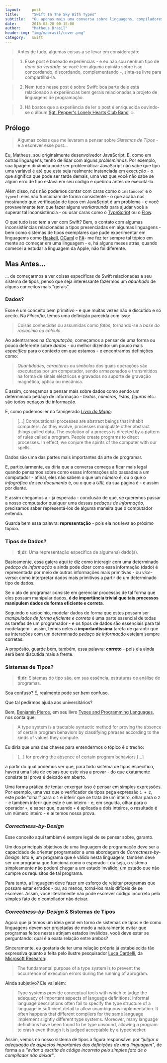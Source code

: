 ```yaml
---
layout:     post
title:      "Swift In The Sky With Types"
subtitle:   "Ou apenas mais uma conversa sobre linguagens, compiladores, tipos e... Swift!"
date:       2016-03-28 00:15:00
author:     "Matheus Brasil"
header-img: "img/mabrasil/cover.png"
category:   swift
---
```


> Antes de tudo, algumas coisas a se levar em consideração:

> 1. Esse post é baseado experiências - e eu não sou nenhum tipo de *dono da
verdade*: se você tem alguma opinião sobre isso - concordando, discordando,
complementando -, sinta-se livre para compartilhá-la.

> 2. Nem tudo nesse post é sobre Swift: boa parte dele está relacionado a
experiências bem gerais relacionadas a projeto de linguagens de programação.

> 3. Há boatos que a experiência de ler o post é enriquecida ouvindo-se o álbum
[Sgt. Pepper's Lonely Hearts Club Band](https://play.spotify.com/album/6QaVfG1pHYl1z15ZxkvVDW) ☺️.

## Prólogo

> Algumas coisas que me levaram a pensar sobre *Sistemas de Tipos* - e a escrever
esse post...

Eu, Matheus, sou originalmente desenvolvedor JavaScript. E, como em outras
linguagens, tenho de lidar com alguns *probleminhas*. Por exemplo, sua tipagem
dinâmica pode ser problemática: JavaScript não sabe que tipo uma variável é até
que esta seja realmente instanciada em execução - o que significa que pode ser
tarde demais, uma vez que você não sabe se algum erro de tipo estava em seu
código e quebrou antes de executá-lo.

Além disso, nós não podemos contar com caras como o `instanceof` e o` typeof`:
eles não funcionam de forma consistente - o que acaba nos mostrando que
verificação de tipos em JavaScript é um problema - e você provavelmente tem que
fazer alguns *workarounds* para ajudar você a superar tal inconsistência - ou
usar caras como o [TypeScript](http://www.typescriptlang.org/) ou o
[Flow](http://flowtype.org/).

O que tudo isso tem a ver com Swift? Bem, o contato com algumas inconsistências
relacionadas a tipos presenciadas em algumas linguagens - bem como sistemas de
tipos exemplares que pude experimentar em linguagems como
[Haskell](https://www.haskell.org/), [OCaml](https://ocaml.org/) e
[F#](http://fsharp.org/)- me fez ter sempre tal tópico em mente ao começar em
uma linguagem - e, há alguns meses atrás, quando comecei a estudar a linguagem
da Apple, não foi diferente.

## Mas Antes...

... de começarmos a ver coisas específicas de Swift relacionadas a seu
sistema de tipos, penso que seja interessante fazermos um *apanhado* de
alguns conceitos mais "gerais".

### Dados?

Esse é um conceito bem primitivo - e que muitas vezes não é discutido e só
aceito. Na *Filosofia*, temos uma definição parecida com isso:

> Coisas conhecidas ou assumidas como *fatos*, tornando-se a *base do raciocínio
ou cálculo*.

Ao adentrarmos na *Computação*, começamos a pensar de uma forma ou pouco
deferente sobre *dados* - ou melhor dizendo: um pouco mais *específica* para o
contexto em que estamos - e encontramos definições como:

> *Quantidades*, *caracteres* ou *símbolos* dos quais operações são executadas
por um computador, sendo armazenados e transmitidos na forma de sinais
eléctricos e gravados no suporte de gravação magnética, óptica ou mecânica.

E assim, começamos a pensar mais sobre dados como sendo um determinado pedaço de
informação - *textos*, *números*, *listas*, *figuras* etc.: são todos pedaços de
informação.

E, como podemos ler no famigerado
[*Livro do Mago*](https://mitpress.mit.edu/sicp/full-text/book/book.html):

> [...] Computational processes are abstract beings that inhabit computers. As
they evolve, processes manipulate other abstract things called data. The
evolution of a process is directed by a pattern of rules called a program.
People create programs to direct processes. In effect, we conjure the spirits
of the computer with our spells.

Dados são uma das partes mais importantes da arte de programar.

E, particularmente, eu diria que a conversa começa a ficar mais legal quando
pensamos sobre como essas informações são passadas a um computador - afinal,
eles não sabem o que um *número* é, ou o que o *infográfico de seu documento*
é, ou o que a *URL* da sua página é - e assim por diante.

E assim chegamos a - já esperada - conclusão de que, se queremos passar a nosso
computador qualquer uma dessas *pedaços de informação*, precisamos saber
representá-los de alguma maneira que o computador entenda.

Guarda bem essa palavra: **representação** - pois ela nos leva ao próximo
tópico.

### Tipos de Dados?

> **tl;dr**: Uma representação específica de algum(ns) dado(s).

Basicamente, essa galera aqui te diz como interagir com uma determinado
*pedaço de informação* e ainda pode dizer como essa informação (dado) é
representada por meio de outras informações mais primitivas - ou *vice-versa*:
como interpretar dados mais primitivos a partir de um determinado tipo de dados.

Se o ato de programar consiste em gerenciar processos de tal forma que eles
possam manipular dados, **é de importância trivial que tais processos manipulem
dados de forma eficiente e correta**.

Seguindo o raciocínio, modelar dados de forma que estes possam ser *manipulados
de forma eficiente e correta* é uma parte essencial de todas as tarefas de um
programador - e os tipos de dados são essenciais para tal modelagem - assim,
temos neles a **importantíssima** tarefa de garantir que as interações
com um determinado *pedaço de informação* estejam sempre corretas.

A propósito, guarde bem, também, essa palavra: **correto** - pois ela ainda será bem
discutida mais a frente.

### Sistemas de Tipos?

> **tl;dr**: Sistemas do tipo são, em sua essência, estruturas de análise de
programas.

Soa confuso? É, realmente pode ser *bem* confuso.

Que tal pedirmos ajuda aos universitários?

Bem, [Benjamin Pierce](http://www.cis.upenn.edu/~bcpierce/), em seu livro
[Types and Programming Languages](https://www.cis.upenn.edu/~bcpierce/tapl/),
nos conta que:

> A type system is a tractable syntactic method for proving the absence of
certain program behaviors by classifying phrases according to the kinds of
values they compute.

Eu diria que uma das chaves para entendermos o tópico é o trecho:

> [...] for proving the absence of certain program behaviors [...]

a partir do qual podemos ver que, para todo sistema de tipos específico,
haverá uma lista de coisas que este visa a provar - do que exatamente consiste
tal prova é deixado em aberto.

Uma forma prática de tentar enxergar isso é pensar em simples expressões. Por
exemplo, uma vez que o verificador de tipos pega expressão `1 + 2`, este pode
"olhar" para o `1` e inferir que se trata de um inteiro, olhar para o `2` - e
também inferir que este é um inteiro - e, em seguida, olhar para o operador
`+`, e saber que, quando `+` é aplicada a dois inteiros, o resultado é um
número inteiro - e aí temos nossa prova.

### *Correctness-by-Design*

Esse conceito aqui também é sempre legal de se pensar sobre, garanto.

Um dos principais objetivos de uma linguagem de programação deve ser a
capacidade de orientar programador a uma abordagem de *Correctness-by-Design*.
Isto é, um programa que é válido nesta linguagem, também deve ser um programa
que funciona como o esperado - ou seja, o sistema simplesmente não poderá chegar
a um estado inválido; um estado que não cumpre os requisitos de tal programa.

Para tanto, a linguagem deve fazer um esforço de rejeitar programas que possam
estar errados - ou, ao menos, torná-los mais difíceis de se escrever. Assim,
você literalmente não pode escrever código incorreto pelo simples fato de o
compilador não deixar.

### *Correctness-by-Design* & Sistemas de Tipos

Agora que já temos um ideia geral em torno de sistemas de tipos e de como
linguagens devem ser projetadas de modo a naturalmente evitar que programas
feitos nestas atinjam estados inválidos, você deve estar se perguntando: qual é
a exata relação entre ambos?

Sinceramente, eu gostaria de ter uma relação própria já estabelecida tão
expressiva quanto a feita pelo ilustre pesquisador
[Luca Cardelli](http://lucacardelli.name/), da
[Microsoft Research](http://research.microsoft.com/en-us/default.aspx):

> The fundamental purpose of a type system is to prevent the occurrence of
execution errors during the running of aprogram.

Ainda subjetivo? Ele vai além:

> Type systems provide conceptual tools with which to judge the adequacy of
important aspects of language definitions. Informal language descriptions
often fail to specify the type structure of a language in sufficient detail
to allow unambiguous implementation. It often happens that different
compilers for the same language implement slightly different type systems.
Moreover, many language definitions have been found to be type unsound,
allowing a program to crash even though it is judged acceptable by a
typechecker.

Assim, vemos no nosso sistema de tipos a figura responsável por *"julgar a
adequação de aspectos importantes das definições de uma linguagem"*, de forma a
a *"evitar a escrita de código incorreto pelo simples fato de o compilador não
deixar"*.

